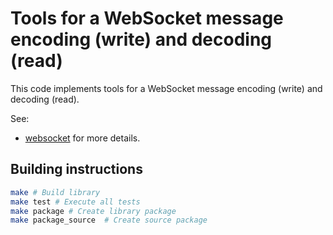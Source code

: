 # Tools for a WebSocket message encoding (write) and decoding (read)

This code implements tools for a WebSocket message encoding (write) and decoding (read).

See:
* [websocket](source/websocket.md) for more details.

## Building instructions

```sh
make # Build library
make test # Execute all tests
make package # Create library package
make package_source  # Create source package
```